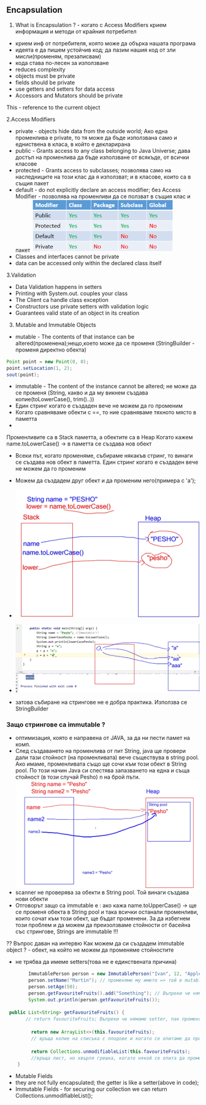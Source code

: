 ## Encapsulation

1. What is Encapsulation ? - когато с Access Modifiers крием информация и методи от крайния потребител
- крием инф от потребителя, която може да обърка нашата програма
- идеята е да пишем устойчив код; да пазим нашия код от зли мисли(променям, презаписвам)
- кода става по-лесен за използване
- reduces complexity
- objects must be private
- fields should be private
- use getters and setters for data access
- Accessors and Mutators should be private

This - reference to the current object

2.Access Modifiers
- private - objects hide data from the outside world; Aко една променлива е private,
то тя може да бъде използвана само и едниствена в класа, в който е декларирана
- public - Grants access to any class belonging to Java Universe; 
  дава достъп на променлива да бъде използване от всякъде, от всички класове
- protected - Grants access to subclasses; 
  позволява само на наследниците на този клас да я използват; и в класове, които са в същия пакет
- default - do not explicitly declare an access modifier; 
  без Access Modifier - позволява на променливи да се ползват в същия клас и пакет
![img.png](img.png)
- Classes and interfaces cannot be private
- data can be accessed only within the declared class itself

3.Validation
- Data Validation happens in setters
- Printing with System.out. couples your class
- The Client ca handle class exception
- Constructors use private setters with validation logic
- Guarantees valid state of an object in its creation

3. Mutable and Immutable Objects
- mutable - The contents of that instance can be altered(променена);нещо,което може да се променя (StringBuilder - променя директно обекта)
```java
Point point = new Point(0, 0);
point.setLocation(1, 2);
sout(point);
```
- immutable - The content of the instance cannot be altered; не може да се променя (String, какво и да му викнем създава копие(toLowerCase(), trim()..))
- Един стринг когато е създаден вече не можем да го променим
- Когато сравняваме обекти с ==, то ние сравняваме тяхното място в паметта
- 
Променливите са в Stack паметта, a обектите са в Heap
Когато кажем name.toLowerCase() -> в паметта се създава нов обект
- Всеки път, когато променяме, събираме някакъв стринг, то винаги се създава нов обект в паметта.
  Един стринг когато е създаден вече не можем да го променим
- Можем да създадем друг обект и да променим него(примера с 'а');

- ![img_1.png](img_1.png)
- ![img_2.png](img_2.png) 
- затова събиране на стрингове не е добра практика. Използва се StringBuilder
 ### Защо стрингове са immutable ? 
- оптимизация, която е направена от JAVA, за да ни пести памет на комп.
- След създаването на променлива от пит String, java ще провери дали тази стойност (на променливата) вече съществува в string pool.
  Ако имаме, променливата също ще сочи към този обект в String pool. По този начин Java си спестява запазването на една и съща стойност
(в този случай Pesho) n на брой пъти.
![img_3.png](img_3.png)
- scanner не проверява за обекти в String pool. Той винаги създава нови обекти
- Отговорът защо са immutable e : ако кажа name.toUpperCase() -> ще се променя обекта в String pool и така всички останали променливи,
които сочат към този обект, ще бъдат променени. За да избегнем този проблем и да можем да преизолзваме стойности от басейна със стрингове,
Strings are immutable !!!

?? Въпрос даван на интервю 
Как можем да си създадем immutable object ? - обект, на който не можем да променяме стойностите
- не трябва да имеме setters(това не е единствената причина)
```java
        ImmutablePerson person = new ImmutablePerson("Ivan", 12, "Apple", "Orange");
        person.setName("Martin"); // променяме му името => той е mutable
        person.setAge(50);
        person.getFavouriteFruits().add("Something"); // Въпреки че нямаме setter, пак променяме обекта като му добавяме нови продукти => immutable
        System.out.println(person.getFavouriteFruits());
        
 public List<String> getFavouriteFruits() {
       // return favouriteFruits; Въпреки че нямаме setter, пак променяме обекта като му добавяме нови продукти => immutable

         return new ArrayList<>(this.favouriteFruits);
         // връща копие на списъка с плодове и когато се опитаме да променим нещо, няма да променим оригинала => immutable
        
         return Collections.unmodifiableList(this.favouriteFruits); 
         //връща лист, но хвърля грешка, когато някой се опита да променя стойности => immutable
    }
```
- Mutable Fields
- they are not fully encapsulated; the getter is like a setter(above in code);
- Immutable Fields - for securing our collection we can return Collections.unmodifiableList();